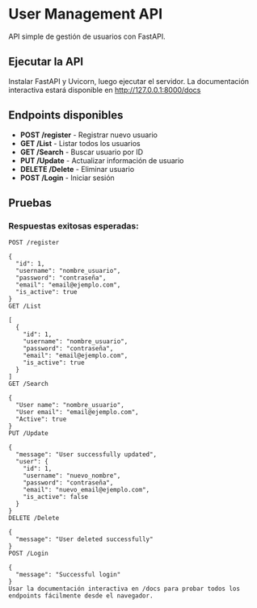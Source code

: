 # User Management API

API simple de gestión de usuarios con FastAPI.

## Ejecutar la API

Instalar FastAPI y Uvicorn, luego ejecutar el servidor. La documentación interactiva estará disponible en http://127.0.0.1:8000/docs

## Endpoints disponibles

- **POST /register** - Registrar nuevo usuario
- **GET /List** - Listar todos los usuarios  
- **GET /Search** - Buscar usuario por ID
- **PUT /Update** - Actualizar información de usuario
- **DELETE /Delete** - Eliminar usuario
- **POST /Login** - Iniciar sesión

## Pruebas

### Respuestas exitosas esperadas:
```
POST /register

{
  "id": 1,
  "username": "nombre_usuario",
  "password": "contraseña",
  "email": "email@ejemplo.com",
  "is_active": true
}
GET /List

[
  {
    "id": 1,
    "username": "nombre_usuario",
    "password": "contraseña",
    "email": "email@ejemplo.com",
    "is_active": true
  }
]
GET /Search

{
  "User name": "nombre_usuario",
  "User email": "email@ejemplo.com",
  "Active": true
}
PUT /Update

{
  "message": "User successfully updated",
  "user": {
    "id": 1,
    "username": "nuevo_nombre",
    "password": "contraseña",
    "email": "nuevo_email@ejemplo.com",
    "is_active": false
  }
}
DELETE /Delete

{
  "message": "User deleted successfully"
}
POST /Login

{
  "message": "Successful login"
}
Usar la documentación interactiva en /docs para probar todos los endpoints fácilmente desde el navegador.
